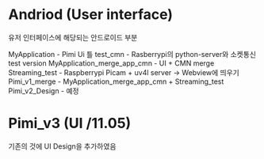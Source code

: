 # Andriod (User interface)
유저 인터페이스에 해당되는 안드로이드 부분

MyApplication - Pimi Ui 틀
test_cmn - Rasberrypi의 python-server와 소켓통신 test version
MyApplication_merge_app_cmn - UI + CMN merge
Streaming_test - Raspberrypi Picam + uv4l server -> Webview에 띄우기
Pimi_v1_merge - MyApplication_merge_app_cmn + Streaming_test
Pimi_v2_Design - 예정


# Pimi_v3 (UI /11.05)
기존의 것에 UI Design을 추가하였음
